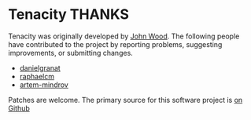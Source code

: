 Tenacity THANKS
===============

Tenacity was originally developed by [John Wood](http://github.com/jwood).  The
following people have contributed to the project by reporting problems,
suggesting improvements, or submitting changes.

 * [danielgranat](http://github.com/danielgranat)
 * [raphaelcm](http://github.com/raphaelcm)
 * [artem-mindrov](https://github.com/artem-mindrov)
 
Patches are welcome. The primary source for this software project is [on Github](http://github.com/jwood/tenacity)

